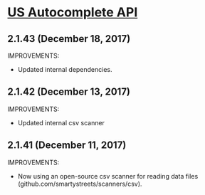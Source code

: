 # [US Autocomplete API](https://smartystreets.com/docs/cloud/us-autocomplete-api)


## 2.1.43 (December 18, 2017)

IMPROVEMENTS:

- Updated internal dependencies.


## 2.1.42 (December 13, 2017)

IMPROVEMENTS:

- Updated internal csv scanner


## 2.1.41 (December 11, 2017)

IMPROVEMENTS:

- Now using an open-source csv scanner for reading data files (github.com/smartystreets/scanners/csv).